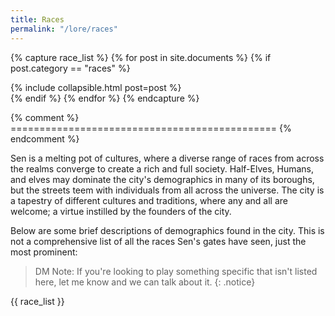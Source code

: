 ```yaml
---
title: Races
permalink: "/lore/races"
---
```


{% capture race_list %}
  {% for post in site.documents %}
    {% if post.category == "races" %}
<div>{% include collapsible.html post=post %}</div>
    {% endif %}
  {% endfor %}
{% endcapture %}

{% comment %} ============================================== {% endcomment %}

Sen is a melting pot of cultures, where a diverse range of races from across the realms converge to create a rich and full society. Half-Elves, Humans, and elves may dominate the city's demographics in many of its boroughs, but the streets teem with individuals from all across the universe. The city is a tapestry of different cultures and traditions, where any and all are welcome; a virtue instilled by the founders of the city.

<!--more-->

Below are some brief descriptions of demographics found in the city. This is not a comprehensive list of all the races Sen's gates have seen, just the most prominent:  

> DM Note: If you're looking to play something specific that isn't listed here, let me know and we can talk about it. 
{: .notice}

{{ race_list }}